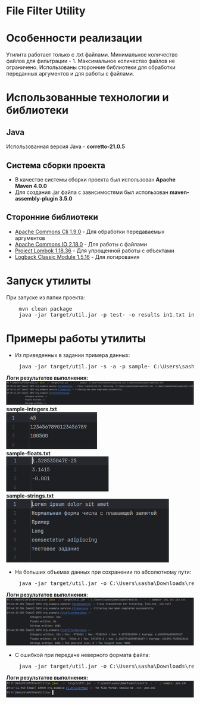 # File Filter Utility
# Особенности реализации
Утилита работает только с .txt файлами. Минимальное количество файлов для фильтрации - 1. Максимальное количество файлов не ограничено.
Использованы сторонние библиотеки для обработки переданных аргументов и для работы с файлами.

# Использованные технологии и библиотеки

## Java
Использованная версия Java - **corretto-21.0.5**

## Система сборки проекта
- В качестве системы сборки проекта был использован **Apache Maven 4.0.0**
- Для создания .jar файла с зависимостями был использован **maven-assembly-plugin 3.5.0**

## Сторонние библиотеки
* [Apache Commons Cli 1.9.0](https://mvnrepository.com/artifact/commons-cli/commons-cli) - Для обработки передаваемых аргументов
* [Apache Commons IO 2.18.0](https://mvnrepository.com/artifact/commons-io/commons-io) - Для работы с файлами
* [Project Lombok 1.18.36](https://mvnrepository.com/artifact/org.projectlombok/lombok) - Для упрощенной работы с объектами
* [Logback Classic Module 1.5.16](https://mvnrepository.com/artifact/ch.qos.logback/logback-classic) - Для логирования

# Запуск утилиты
При запуске из папки проекта:
<pre>
    mvn clean package
    java -jar target/util.jar -p test- -o results in1.txt in2.txt
</pre>

# Примеры работы утилиты
- Из приведенных в задании примера данных:
<pre>
    java -jar target/util.jar -s -a -p sample- C:\Users\sasha\Downloads\in1.txt C:\Users\sasha\Downloads\in2.txt
</pre>
**Логи результатов выполнения:**<br>![Логи результатов выполнения](images/img.png)<br>
**sample-integers.txt**<br>![sample-integers.txt](images/img_1.png)<br>
**sample-floats.txt**<br>![sample-floats.txt](images/img_2.png)<br>
**sample-strings.txt**<br>![sample-strings.txt](images/img_3.png)<br>

- На больших объемах данных при сохранении по абсолютному пути:
<pre>
    java -jar target/util.jar -o C:\Users\sasha\Downloads\results -s -f -p sample- in1.txt in2.txt
</pre>
**Логи результатов выполнения:**<br>![Логи результатов выполнения](images/img_4.png)<br>

- С ошибкой при передаче неверного формата файла:
<pre>
    java -jar target/util.jar -o C:\Users\sasha\Downloads\results -s -f -p sample- pom.xml
</pre>
**Логи результатов выполнения:**<br>![Логи результатов выполнения](images/img_5.png)<br>